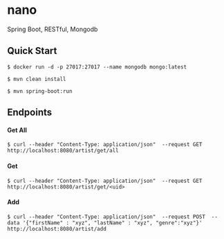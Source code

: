 # nano
Spring Boot, RESTful, Mongodb 


## Quick Start
`$ docker run -d -p 27017:27017 --name mongodb mongo:latest`

`$ mvn clean install`

`$ mvn spring-boot:run`

## Endpoints
#### Get All
   `$ curl --header "Content-Type: application/json" 
     --request GET 
     http://localhost:8080/artist/get/all` 
#### Get
 `$ curl --header "Content-Type: application/json" 
   --request GET 
   http://localhost:8080/artist/get/<uid>` 
#### Add
`$ curl --header "Content-Type: application/json" 
  --request POST 
  --data '{"firstName" : "xyz", "lastName" : "xyz", "genre":"xyz"}' 
  http://localhost:8080/artist/add`